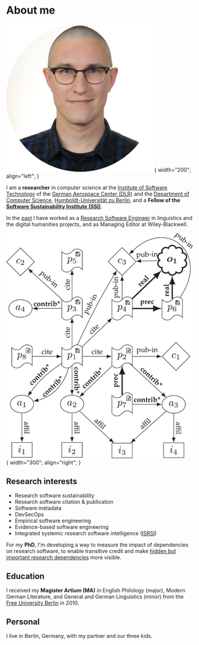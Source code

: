 # About me

![Portrait photo of Stephan Druskat.](assets/images/portrait-round.png){ width="200"; align="left"; }

I am a **researcher** in computer science at the [Institute of Software Technology](https://www.dlr.de/sc/en/) of the [German Aerospace Center (DLR)](https://www.dlr.de/EN/Home/home_node.html) and the [Department of Computer Science](https://www.informatik.hu-berlin.de/en/), [Humboldt-Universität zu Berlin](https://www.hu-berlin.de/en), and a **Fellow of the [Software Sustainability Institute (SSI)](https://software.ac.uk/)**.

In the [past](projects.md/#past-projects) I have worked as a [Research Software Engineer](https://de-rse.org/en/) in linguistics and the digital humanities projects, and as Managing Editor at Wiley-Blackwell.

![Figure 2 from my paper https://doi.org/10.1109/MCSE.2019.2952840, showing a citation graph that includes software versions as citable entities.](assets/images/citationgraph.png){ width="300"; align="right"; }

## Research interests

- Research software sustainability
- Research software citation & publication
- Software metadata
- DevSecOps
- Empirical software engineering
- Evidence-based software engineering
- Integrated systemic research software intelligence ([ISRSI](isrsi.md))

For my **PhD**, I'm developing a way to measure the impact of dependencies on research software, 
to enable transitive credit and make [hidden but important research dependencies](https://xkcd.com/2347/) more visible.

## Education

I received my **Magister Artium (MA)** in English Philology (major), Modern German Literature, and General and German Linguistics (minor) from the [Free University Berlin](https://www.fu-berlin.de/en/) in 2010.

## Personal

I live in Berlin, Germany, with my partner and our three kids.

